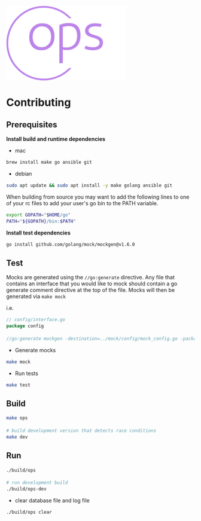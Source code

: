 ![](assets/logo-no-background-small.png)

# Contributing

## Prerequisites

**Install build and runtime dependencies**

- mac
```bash
brew install make go ansible git
```

- debian
```bash
sudo apt update && sudo apt install -y make golang ansible git
```

When building from source you may want to add the following lines to one of your
rc files to add your user's go bin to the PATH variable.

```bash
export GOPATH="$HOME/go"
PATH="${GOPATH}/bin:$PATH"
```

**Install test dependencies**

```bash
go install github.com/golang/mock/mockgen@v1.6.0
```

## Test

Mocks are generated using the `//go:generate` directive. Any
file that contains an interface that you would like to mock
should contain a go generate comment directive at the top of
the file. Mocks will then be generated via `make mock`

i.e.

```go
// config/interface.go
package config

//go:generate mockgen -destination=../mock/config/mock_config.go -package=mock_config . Repo,Service
```

- Generate mocks

```bash
make mock
```

- Run tests

```bash
make test
```

## Build

```bash
make ops

# build development version that detects race conditions
make dev
```

## Run

```bash
./build/ops

# run development build
./build/ops-dev
```

- clear database file and log file

```bash
./build/ops clear
```
